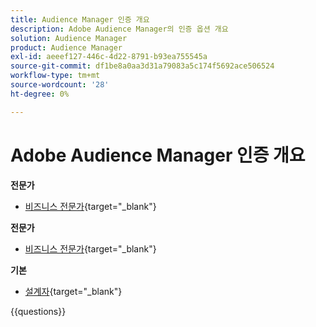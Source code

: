 ```yaml
---
title: Audience Manager 인증 개요
description: Adobe Audience Manager의 인증 옵션 개요
solution: Audience Manager
product: Audience Manager
exl-id: aeeef127-446c-4d22-8791-b93ea755545a
source-git-commit: df1be8a0aa3d31a79083a5c174f5692ace506524
workflow-type: tm+mt
source-wordcount: '28'
ht-degree: 0%

---
```


# Adobe Audience Manager 인증 개요

**전문가**

* [비즈니스 전문가](https://certification.adobe.com/certification/adobe-audience-business-practitioner-professional){target="_blank"} <!--AD0-E458-->

**전문가**

* [비즈니스 전문가](https://certification.adobe.com/certification/adobe-audience-manager-business-practitioner-expert){target="_blank"} <!--AD0-E457-->

**기본**

* [설계자](https://certification.adobe.com/certification/audience-manager-architect-master){target="_blank"} <!--AD0-E454-->

{{questions}}

